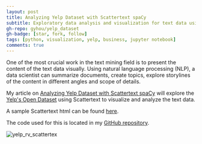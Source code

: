 ```yaml
---
layout: post
title: Analyzing Yelp Dataset with Scattertext spaCy
subtitle: Exploratory data analysis and visualization for text data using NLP
gh-repo: gyhou/yelp_dataset
gh-badge: [star, fork, follow]
tags: [python, visualization, yelp, business, jupyter notebook]
comments: true
---
```

One of the most crucial work in the text mining field is to present the content of the text data visually. Using natural language processing (NLP), a data scientist can summarize documents, create topics, explore storylines of the content in different angles and scope of details.

My article on [Analyzing Yelp Dataset with Scattertext spaCy](https://towardsdatascience.com/analyzing-yelp-dataset-with-scattertext-spacy-82ea8bb7a60e) will explore the [Yelp's Open Dataset](https://www.yelp.com/dataset/) using Scattertext to visualize and analyze the text data.

A sample Scattertext html can be found [here](http://gyhou.com/RV-Parks-Campgrounds-Yelp-Reviews-Scattertext.html).

The code used for this is located in my [GitHub repository](https://github.com/gyhou/yelp_dataset).

![yelp_rv_scattertex](https://github.com/gyhou/yelp_dataset/raw/master/yelp_rv_scattertext.png?raw=true)
